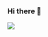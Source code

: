### Hi there 👋

<a href="mailto:shoukou.lee@gmail.com"><img src="https://img.shields.io/badge/Gmail-d14836?style=flat-square&logo=Gmail&logoColor=white&link=shoukou.lee@gmail.com"/></a>

<!--
**shoukou-lee/shoukou-lee** is a ✨ _special_ ✨ repository because its `README.md` (this file) appears on your GitHub profile.

Here are some ideas to get you started:

- 🔭 I’m currently working on ...
- 🌱 I’m currently learning ...
- 👯 I’m looking to collaborate on ...
- 🤔 I’m looking for help with ...
- 💬 Ask me about ...
- 📫 How to reach me: ...
- 😄 Pronouns: ...
- ⚡ Fun fact: ...
-->
